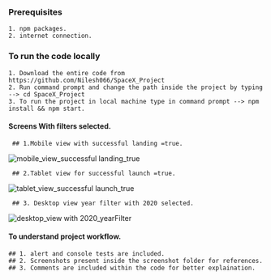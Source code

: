 ### Prerequisites
    1. npm packages.
    2. internet connection.
    
### To run the code locally
    1. Download the entire code from https://github.com/Nilesh066/SpaceX_Project
    2. Run command prompt and change the path inside the project by typing --> cd SpaceX_Project
    3. To run the project in local machine type in command prompt --> npm install && npm start.
    
#### Screens With filters selected.

     ## 1.Mobile view with successful landing =true.
          
   ![mobile_view_successful landing_true](https://user-images.githubusercontent.com/70605330/96359936-b6a2e600-1135-11eb-9f79-ea54b7c48812.PNG)
   
     ## 2.Tablet view for successful launch =true.
    
   ![tablet_view_successful launch_true](https://user-images.githubusercontent.com/70605330/96360275-4d24d680-1139-11eb-8045-7fcd11432ed0.PNG)
   
     ## 3. Desktop view year filter with 2020 selected.
     
   ![desktop_view with 2020_yearFilter](https://user-images.githubusercontent.com/70605330/96360299-89f0cd80-1139-11eb-9239-c3625079a28d.PNG)
   
 #### To understand project workflow.
     
    ## 1. alert and console tests are included.
    ## 2. Screenshots present inside the screenshot folder for references.
    ## 3. Comments are included within the code for better explaination.
